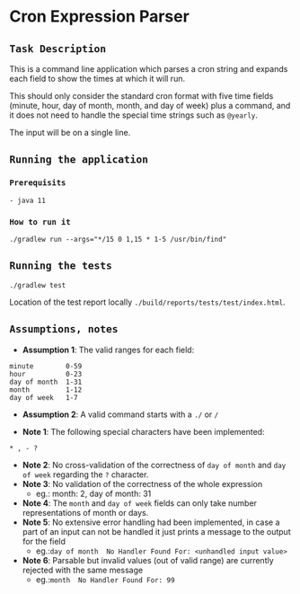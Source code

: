 # Cron Expression Parser

## `Task Description`
This is a command line application which parses a cron string and expands each field to show the times at which it will run. 

This should only consider the standard cron format with five time fields (minute, hour, day of month, month, and day of week) plus a command, and it does not need to handle the special time strings such as `@yearly`.

The input will be on a single line.

## `Running the application`
### `Prerequisits`
```text
- java 11
```
### `How to run it`
```shell
./gradlew run --args="*/15 0 1,15 * 1-5 /usr/bin/find"
```

## `Running the tests`
```shell
./gradlew test
```
Location of the test report locally `./build/reports/tests/test/index.html`.

## `Assumptions, notes`

- **Assumption 1**: The valid ranges for each field:
```text
minute        0-59
hour          0-23
day of month  1-31
month         1-12
day of week   1-7
```
- **Assumption 2**: A valid command starts with a `./` or `/`
  
- **Note 1**: The following special characters have been implemented:
```text
* , - ?
```
- **Note 2**: No cross-validation of the correctness of `day of month` and `day of week` regarding the `?` character.
- **Note 3**: No validation of the correctness of the whole expression 
  - eg.: month: 2, day of month: 31
- **Note 4**: The `month` and `day of week` fields can only take number representations of month or days.
- **Note 5**: No extensive error handling had been implemented, in case a part of an input can not be handled it just prints a message to the output for the field
  - eg.:`day of month  No Handler Found For: <unhandled input value>`
- **Note 6**: Parsable but invalid values (out of valid range) are currently rejected with the same message 
    - eg.:`month  No Handler Found For: 99`
